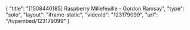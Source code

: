 {
    "title": "[1508440185] Raspberry Millefeuille - Gordon Ramsay",
    "type": "solo",
    "layout": "iframe-static",
    "videoId": "123179099",
    "url": "\/tvpembed\/123179099"
}